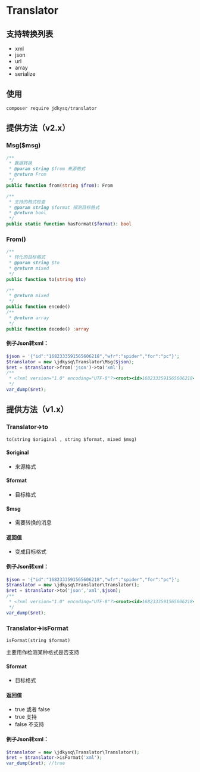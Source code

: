 # Translator

## 支持转换列表
- xml
- json
- url
- array
- serialize

## 使用
```shell
composer require jdkysq/translator
```

## 提供方法（v2.x）
### Msg($msg)
```php
/**
 * 数据转换
 * @param string $from 来源格式
 * @return From
 */
public function from(string $from): From

/**
 * 支持的格式检查
 * @param string $format 探测目标格式
 * @return bool
 */
public static function hasFormat($format): bool
```

### From()
```php
/**
 * 转化的目标格式
 * @param string $to
 * @return mixed
 */
public function to(string $to)

/**
 * @return mixed
 */
public function encode()
/**
 * @return array
 */
public function decode() :array
```

#### 例子Json转xml：
```php
$json = '{"id":"1682333591565606218","wfr":"spider","for":"pc"}';
$translator = new \jdkysq\Translator\Msg($json);
$ret = $translator->from('json')->to('xml');
/**
 * <?xml version="1.0" encoding="UTF-8"?><root><id>1682333591565606218</id><wfr>spider</wfr><for>pc</for></root>
 */
var_dump($ret);
```


## 提供方法（v1.x）
### Translator->to
```
to(string $original , string $format, mixed $msg)
```
#### $original
- 来源格式

#### $format
- 目标格式

#### $msg
- 需要转换的消息

#### 返回值
- 变成目标格式


#### 例子Json转xml：
```php
$json = '{"id":"1682333591565606218","wfr":"spider","for":"pc"}';
$translator = new \jdkysq\Translator\Translator();
$ret = $translator->to('json','xml',$json);
/**
 * <?xml version="1.0" encoding="UTF-8"?><root><id>1682333591565606218</id><wfr>spider</wfr><for>pc</for></root>
 */
var_dump($ret);
```
### Translator->isFormat
```
isFormat(string $format)
```
主要用作检测某种格式是否支持
#### $format
- 目标格式

#### 返回值
- true 或者 false
- true 支持
- false 不支持


#### 例子Json转xml：
```php
$translator = new \jdkysq\Translator\Translator();
$ret = $translator->isFormat('xml');
var_dump($ret); //true
```


